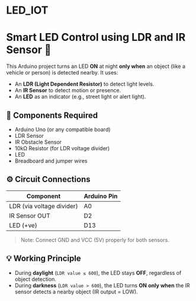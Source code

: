 # LED_IOT

# Smart LED Control using LDR and IR Sensor 🚦

This Arduino project turns an LED **ON** at night **only when** an object (like a vehicle or person) is detected nearby. It uses:
- An **LDR (Light Dependent Resistor)** to detect light levels.
- An **IR Sensor** to detect motion or presence.
- An **LED** as an indicator (e.g., street light or alert light).

## 🔧 Components Required

- Arduino Uno (or any compatible board)
- LDR Sensor
- IR Obstacle Sensor
- 10kΩ Resistor (for LDR voltage divider)
- LED
- Breadboard and jumper wires

## ⚙️ Circuit Connections

| Component      | Arduino Pin |
|----------------|-------------|
| LDR (via voltage divider) | A0          |
| IR Sensor OUT  | D2          |
| LED (+ve)      | D13         |

> Note: Connect GND and VCC (5V) properly for both sensors.

## 💡 Working Principle

- During **daylight** (`LDR value ≤ 600`), the LED stays **OFF**, regardless of object detection.
- During **darkness** (`LDR value > 600`), the LED turns **ON** **only when** the IR sensor detects a nearby object (IR output = LOW).

